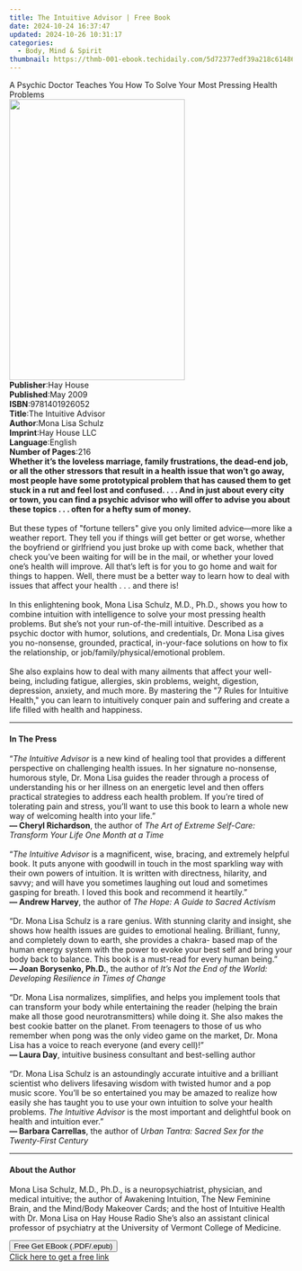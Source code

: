 ```yaml
---
title: The Intuitive Advisor | Free Book
date: 2024-10-24 16:37:47
updated: 2024-10-26 10:31:17
categories:
  - Body, Mind & Spirit
thumbnail: https://thmb-001-ebook.techidaily.com/5d72377edf39a218c61486cf8e0452ca0853155edc4468f5c3d1d99c4374e631.jpg
---
```

<main id="book-container">
  <div class="flex flex-col">
    <div class="book-brief flex-1 py-6 px-4 sm:p-6 md:py-10 md:px-8">
      <!-- brief-->
      <div class="book-brief-main">
        A Psychic Doctor Teaches You How To Solve Your Most Pressing Health
        Problems
      </div>
    </div>
    <div
      class="book-meta-info flex-1 grid gap-4 col-start-1 col-end-3 row-start-1 sm:mb-6 sm:grid-cols-4 lg:gap-6 lg:col-start-2 lg:row-end-6 lg:row-span-6 lg:mb-0"
    >
      <div
        class="book-meta-info-left place-content-center mt-4 p-4 text-sm leading-6 col-start-2 col-span-2 dark:text-slate-400"
      >
        <img
          class="w-full h-500 object-cover rounded-lg sm:h-255 sm:col-span-2 lg:col-span-full"
          src="https://img-001-ebook.techidaily.com/4f0ed2d24da5260399625c515ff38e3dac1a754a4df8eee19bf3d7208f52c25f.jpg"
          alt=""
          width="312"
          height="500"
        />
      </div>
      <div
        class="book-meta-info-right mt-2 col-start-1 row-start-2 col-span-3 self-center"
      >
        <!-- meta data  -->
        <div class="flex flex-col px-4 md:px-8">
          <div class="flex-1">
            <strong>Publisher</strong>:<span class="px-2">Hay House</span>
          </div>
          <div class="flex-1">
            <strong>Published</strong>:<span class="px-2">May 2009</span>
          </div>
          <div class="flex-1">
            <strong>ISBN</strong>:<span class="px-2">9781401926052</span>
          </div>
          <div class="flex-1">
            <strong>Title</strong>:<span class="px-2"
              >The Intuitive Advisor</span
            >
          </div>
          <div class="flex-1">
            <strong>Author</strong>:<span class="px-2">Mona Lisa Schulz</span>
          </div>
          <div class="flex-1">
            <strong>Imprint</strong>:<span class="px-2">Hay House LLC</span>
          </div>
          <div class="flex-1">
            <strong>Language</strong>:<span class="px-2">English</span>
          </div>
          <div class="flex-1">
            <strong>Number of Pages</strong>:<span class="px-2">216</span>
          </div>
        </div>
      </div>
    </div>
    <div class="book-description flex-1 py-6 px-4 sm:p-6 md:py-10 md:px-8">
      <div class="book-description-main">
        <div accordion-content="" id="description">
          <b
            >Whether it’s the loveless marriage, family frustrations, the
            dead-end job, or all the other stressors that result in a health
            issue that won’t go away, most people have some prototypical problem
            that has caused them to get stuck in a rut and feel lost and
            confused. . . . And in just about every city or town, you can find a
            psychic advisor who will offer to advise you about these topics . .
            . often for a hefty sum of money. <br /></b
          ><br />But these types of "fortune tellers" give you only limited
          advice—more like a weather report. They tell you if things will get
          better or get worse, whether the boyfriend or girlfriend you just
          broke up with come back, whether that check you’ve been waiting for
          will be in the mail, or whether your loved one’s health will improve.
          All that’s left is for you to go home and wait for things to happen.
          Well, there must be a better way to learn how to deal with issues that
          affect your health . . . and there is! <br /><br />In this
          enlightening book, Mona Lisa Schulz, M.D., Ph.D., shows you how to
          combine intuition with intelligence to solve your most pressing health
          problems. But she’s not your run-of-the-mill intuitive. Described as a
          psychic doctor with humor, solutions, and credentials, Dr. Mona Lisa
          gives you no-nonsense, grounded, practical, in-your-face solutions on
          how to fix the relationship, or job/family/physical/emotional problem.
          <br /><br />She also explains how to deal with many ailments that
          affect your well-being, including fatigue, allergies, skin problems,
          weight, digestion, depression, anxiety, and much more. By mastering
          the "7 Rules for Intuitive Health," you can learn to intuitively
          conquer pain and suffering and create a life filled with health and
          happiness.
        </div>
        <div class="accordion-fader"></div>
      </div>
    </div>
    <div class="book-excerpts flex-1 py-6 px-4 sm:p-6 md:py-10 md:px-8">
      <!-- excerpts-->
      <div class="book-excerpts-main">
        <hr />
        <h4 class="placeholder placeholder-heading">
          <span>In The Press</span>
        </h4>
        <p>
          “<i>The Intuitive Advisor</i>&nbsp;is a new kind of healing tool that
          provides a different perspective on challenging health issues. In her
          signature no-nonsense, humorous style, Dr. Mona Lisa guides the reader
          through a process of understanding his or her illness on an energetic
          level and then offers practical strategies to address each health
          problem. If you’re tired of tolerating pain and stress, you’ll want to
          use this book to learn a whole new way of welcoming health into your
          life.”<br /><b>— Cheryl Richardson</b>, the author of&nbsp;<i
            >The Art of Extreme Self-Care: Transform Your Life One Month at a
            Time</i
          ><br /><br />“<i>The Intuitive Advisor&nbsp;</i>is a magnificent,
          wise, bracing, and extremely helpful book. It puts anyone with
          goodwill in touch in the most sparkling way with their own powers of
          intuition. It is written with directness, hilarity, and savvy; and
          will have you sometimes laughing out loud and sometimes gasping for
          breath. I loved this book and recommend it heartily.”&nbsp;<br /><b
            >— Andrew Harvey</b
          >, the author of&nbsp;<i>The Hope:&nbsp;A Guide to Sacred Activism</i
          ><br /><br />“Dr. Mona Lisa Schulz is a rare genius. With stunning
          clarity and insight, she shows how health issues are guides to
          emotional healing. Brilliant, funny, and completely down to earth, she
          provides a chakra- based map of the human energy system with the power
          to evoke your best self and bring your body back to balance. This book
          is a must-read for every human being.”<br /><b
            >— Joan Borysenko, Ph.D.</b
          >, the author of&nbsp;<i
            >It’s Not the End of the World: Developing Resilience in Times of
            Change</i
          ><br /><br />“Dr. Mona Lisa normalizes, simplifies, and helps you
          implement tools that can transform your body while entertaining the
          reader (helping the brain make all those good neurotransmitters) while
          doing it. She also makes the best cookie batter on the planet. From
          teenagers to those of us who remember when pong was the only video
          game on the market, Dr. Mona Lisa has a voice to reach everyone (and
          every cell)!”<br /><b>— Laura Day</b>, intuitive business consultant
          and best-selling author<br /><br />“Dr. Mona Lisa Schulz is an
          astoundingly accurate intuitive and a brilliant scientist who delivers
          lifesaving wisdom with twisted humor and a pop music score. You’ll be
          so entertained you may be amazed to realize how easily she has taught
          you to use your own intuition to solve your health problems.&nbsp;<i
            >The Intuitive Advisor&nbsp;</i
          >is the most important and delightful book on health and intuition
          ever.”<br /><b>— Barbara Carrellas</b>, the author of&nbsp;<i
            >Urban Tantra: Sacred Sex for the Twenty-First Century</i
          >
        </p>
      </div>
    </div>
    <div class="book-about-author flex-1 py-6 px-4 sm:p-6 md:py-10 md:px-8">
      <!-- about author-->
      <div class="book-main-author-main">
        <hr />
        <h4 class="placeholder placeholder-heading">
          <span>About the Author</span>
        </h4>
        <p>
          Mona Lisa Schulz, M.D., Ph.D., is a neuropsychiatrist, physician, and
          medical intuitive; the author of Awakening Intuition, The New Feminine
          Brain, and the Mind/Body Makeover Cards; and the host of Intuitive
          Health with Dr. Mona Lisa on Hay House Radio She’s also an assistant
          clinical professor of psychiatry at the University of Vermont College
          of Medicine.
        </p>
      </div>
    </div>
    <div class="book-free-get flex-1 py-6 px-4 sm:p-6 md:py-10 md:px-8">
      <button
        id="btn-free-get"
        class="bg-blue-500 hover:bg-blue-700 text-white font-bold py-2 px-4 rounded"
      >
        Free Get EBook (.PDF/.epub)
      </button>
      <div id="countdown-display" class="px-2 text-lg mt-2"></div>
      <a
        id="free-link"
        class="hidden bg-blue-500 hover:bg-blue-700 text-white font-bold py-2 px-4 rounded"
        href="https://www.ebooks.com/en-us/book/96316732/the-intuitive-advisor/mona-lisa-schulz/"
        target="_blank"
        >Click here to get a free link</a
      >
    </div>
    <script>
      let countdownTime = 0;
      let countdownInterval = null;
      document
        .getElementById('btn-free-get')
        .addEventListener('click', startCountdown);
      function startCountdown() {
        countdownTime = new Date().getTime() + 60000 * 3;
        countdownInterval = setInterval(updateCountdown, 1000);
        document.getElementById('btn-free-get').disabled = true;
        document
          .getElementById('btn-free-get')
          .classList.add('bg-gray-500', 'cursor-not-allowed');
      }
      function updateCountdown() {
        let currentTime = new Date().getTime();
        let timeLeft = countdownTime - currentTime;
        let secondsLeft = Math.floor(timeLeft / 1000);
        document.getElementById('countdown-display').innerHTML =
          `Remaining time: ${secondsLeft} seconds.`;
        if (secondsLeft <= 0) {
          clearInterval(countdownInterval);
          document.getElementById('btn-free-get').classList.add('hidden');
          document.getElementById('free-link').classList.remove('hidden');
          document.getElementById('countdown-display').innerHTML = '';
        }
      }
    </script>
  </div>
</main>

